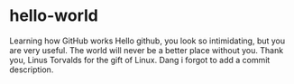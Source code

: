 # hello-world
Learning how GitHub works
Hello github, you look so intimidating, but you are very useful. The world will never be a better place without you. Thank you, Linus Torvalds for the gift of Linux.
Dang i forgot to add a commit description.
